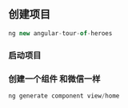 ## 创建项目  
```js
ng new angular-tour-of-heroes
```

### 启动项目

### 创建一个组件 和微信一样
```js
ng generate component view/home 
```

